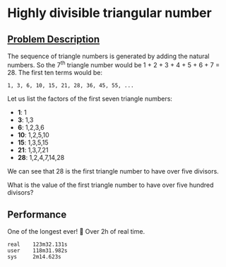 # Highly divisible triangular number

## [Problem Description](https://projecteuler.net/problem=12)

The sequence of triangle numbers is generated by adding the natural numbers. So the 7<sup>th</sup> triangle number would be 1 + 2 + 3 + 4 + 5 + 6 + 7 = 28. The first ten terms would be:

    1, 3, 6, 10, 15, 21, 28, 36, 45, 55, ...

Let us list the factors of the first seven triangle numbers:

- **1**: 1 
- **3**: 1,3
- **6**: 1,2,3,6
- **10**: 1,2,5,10
- **15**: 1,3,5,15
- **21**: 1,3,7,21
- **28**: 1,2,4,7,14,28

We can see that 28 is the first triangle number to have over five divisors.

What is the value of the first triangle number to have over five hundred divisors?

## Performance

One of the longest ever! :snail: Over 2h of real time.

```
real    123m32.131s
user    118m31.982s
sys     2m14.623s
```